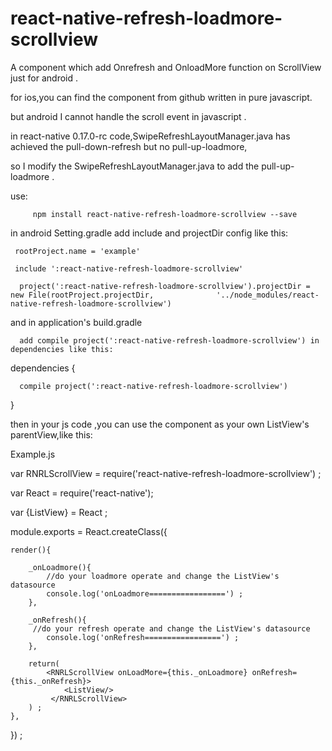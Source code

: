 # react-native-refresh-loadmore-scrollview
A component which add Onrefresh and OnloadMore function on ScrollView just for android .

for ios,you can find the component from github written in pure javascript.

but android I cannot handle the scroll event in javascript .

in react-native 0.17.0-rc code,SwipeRefreshLayoutManager.java has achieved the pull-down-refresh but no pull-up-loadmore,

so I modify the SwipeRefreshLayoutManager.java to add the pull-up-loadmore .


use:

         npm install react-native-refresh-loadmore-scrollview --save

  in android Setting.gradle add include and projectDir config like this:

     rootProject.name = 'example'

     include ':react-native-refresh-loadmore-scrollview'

      project(':react-native-refresh-loadmore-scrollview').projectDir = new File(rootProject.projectDir,              '../node_modules/react-native-refresh-loadmore-scrollview')

  and in application's build.gradle

      add compile project(':react-native-refresh-loadmore-scrollview') in dependencies like this:


  dependencies {

      compile project(':react-native-refresh-loadmore-scrollview')

  }


  then in your js code ,you can use the component as your own ListView's parentView,like this:

Example.js

  var RNRLScrollView = require('react-native-refresh-loadmore-scrollview')  ;

  var React = require('react-native');

  var {ListView} = React ;

  module.exports = React.createClass({

    render(){

        _onLoadmore(){
            //do your loadmore operate and change the ListView's datasource
            console.log('onLoadmore=================') ;
        },

        _onRefresh(){
         //do your refresh operate and change the ListView's datasource
            console.log('onRefresh=================') ;
        },

        return(
            <RNRLScrollView onLoadMore={this._onLoadmore} onRefresh={this._onRefresh}>
                <ListView/>
             </RNRLScrollView>
        ) ;
    },

  }) ;



